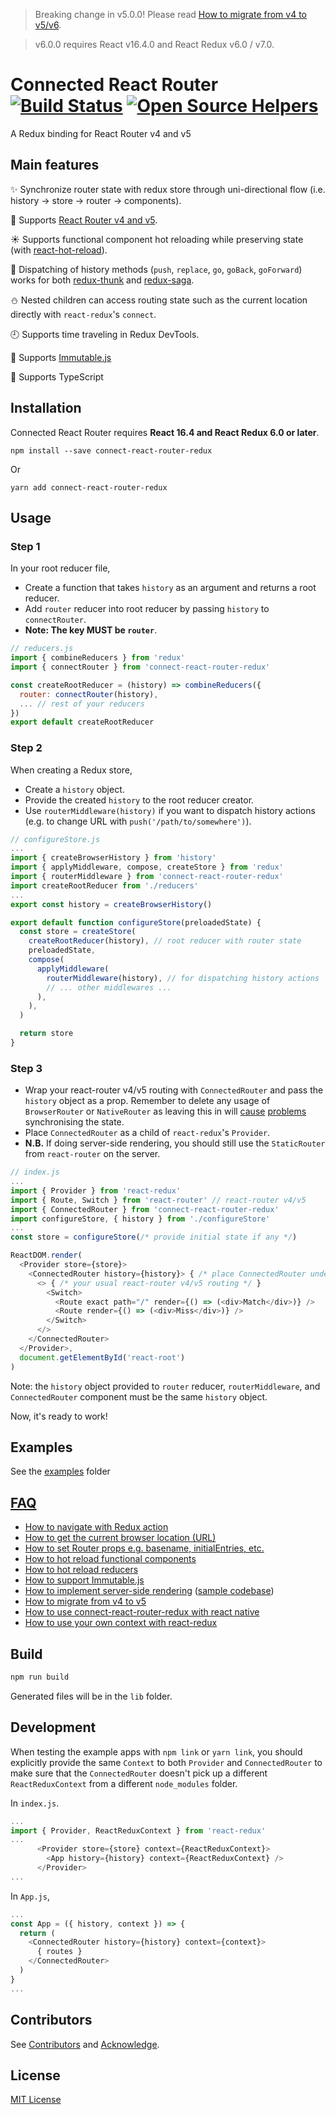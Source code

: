 > Breaking change in v5.0.0! Please read [How to migrate from v4 to v5/v6](https://github.com/cnikolov/connect-react-router-redux/blob/master/FAQ.md#how-to-migrate-from-v4-to-v5v6).

> v6.0.0 requires React v16.4.0 and React Redux v6.0 / v7.0.

Connected React Router [![Build Status](https://travis-ci.org/cnikolov/connect-react-router-redux.svg?branch=master)](https://travis-ci.org/cnikolov/connect-react-router-redux) [![Open Source Helpers](https://www.codetriage.com/cnikolov/connect-react-router-redux/badges/users.svg)](https://www.codetriage.com/cnikolov/connect-react-router-redux)
======================
A Redux binding for React Router v4 and v5

Main features
-------------
:sparkles: Synchronize router state with redux store through uni-directional flow (i.e. history -> store -> router -> components).

:gift: Supports [React Router v4 and v5](https://github.com/ReactTraining/react-router).

:sunny: Supports functional component hot reloading while preserving state (with [react-hot-reload](https://github.com/gaearon/react-hot-loader)).

:tada: Dispatching of history methods (`push`, `replace`, `go`, `goBack`, `goForward`) works for both [redux-thunk](https://github.com/gaearon/redux-thunk) and [redux-saga](https://github.com/yelouafi/redux-saga).

:snowman: Nested children can access routing state such as the current location directly with `react-redux`'s `connect`.

:clock9: Supports time traveling in Redux DevTools.

:gem: Supports [Immutable.js](https://facebook.github.io/immutable-js/)

:muscle: Supports TypeScript


Installation
-----------
Connected React Router requires **React 16.4 and React Redux 6.0 or later**.


    npm install --save connect-react-router-redux

Or

    yarn add connect-react-router-redux

Usage
-----
### Step 1
In your root reducer file, 
- Create a function that takes `history` as an argument and returns a root reducer.
- Add `router` reducer into root reducer by passing `history` to `connectRouter`. 
- **Note: The key MUST be `router`**.
 
```js
// reducers.js
import { combineReducers } from 'redux'
import { connectRouter } from 'connect-react-router-redux'

const createRootReducer = (history) => combineReducers({
  router: connectRouter(history),
  ... // rest of your reducers
})
export default createRootReducer
```

### Step 2
When creating a Redux store,
- Create a `history` object.
- Provide the created `history` to the root reducer creator.
- Use `routerMiddleware(history)` if you want to dispatch history actions (e.g. to change URL with `push('/path/to/somewhere')`).


```js
// configureStore.js
...
import { createBrowserHistory } from 'history'
import { applyMiddleware, compose, createStore } from 'redux'
import { routerMiddleware } from 'connect-react-router-redux'
import createRootReducer from './reducers'
...
export const history = createBrowserHistory()

export default function configureStore(preloadedState) {
  const store = createStore(
    createRootReducer(history), // root reducer with router state
    preloadedState,
    compose(
      applyMiddleware(
        routerMiddleware(history), // for dispatching history actions
        // ... other middlewares ...
      ),
    ),
  )

  return store
}
```

### Step 3

- Wrap your react-router v4/v5 routing with `ConnectedRouter` and pass the `history` object as a prop.  Remember to delete any usage of `BrowserRouter` or `NativeRouter` as leaving this in will [cause](https://github.com/cnikolov/connect-react-router-redux/issues/230#issuecomment-461628073) [problems](https://github.com/cnikolov/connect-react-router-redux/issues/230#issuecomment-476164384) synchronising the state.
- Place `ConnectedRouter` as a child of `react-redux`'s `Provider`.
- **N.B.** If doing server-side rendering, you should still use the `StaticRouter` from `react-router` on the server.

```js
// index.js
...
import { Provider } from 'react-redux'
import { Route, Switch } from 'react-router' // react-router v4/v5
import { ConnectedRouter } from 'connect-react-router-redux'
import configureStore, { history } from './configureStore'
...
const store = configureStore(/* provide initial state if any */)

ReactDOM.render(
  <Provider store={store}>
    <ConnectedRouter history={history}> { /* place ConnectedRouter under Provider */ }
      <> { /* your usual react-router v4/v5 routing */ }
        <Switch>
          <Route exact path="/" render={() => (<div>Match</div>)} />
          <Route render={() => (<div>Miss</div>)} />
        </Switch>
      </>
    </ConnectedRouter>
  </Provider>,
  document.getElementById('react-root')
)
```
Note: the `history` object provided to `router` reducer, `routerMiddleware`, and `ConnectedRouter` component must be the same `history` object.

Now, it's ready to work!


Examples
--------
See the [examples](https://github.com/cnikolov/connect-react-router-redux/tree/master/examples) folder

[FAQ](https://github.com/cnikolov/connect-react-router-redux/tree/master/FAQ.md)
-----
- [How to navigate with Redux action](https://github.com/cnikolov/connect-react-router-redux/tree/master/FAQ.md#how-to-navigate-with-redux-action)
- [How to get the current browser location (URL)](https://github.com/cnikolov/connect-react-router-redux/tree/master/FAQ.md#how-to-get-the-current-browser-location-url)
- [How to set Router props e.g. basename, initialEntries, etc.](https://github.com/cnikolov/connect-react-router-redux/tree/master/FAQ.md#how-to-set-router-props-eg-basename-initialentries-etc)
- [How to hot reload functional components](https://github.com/cnikolov/connect-react-router-redux/tree/master/FAQ.md#how-to-hot-reload-functional-components)
- [How to hot reload reducers](https://github.com/cnikolov/connect-react-router-redux/tree/master/FAQ.md#how-to-hot-reload-reducers)
- [How to support Immutable.js](https://github.com/cnikolov/connect-react-router-redux/tree/master/FAQ.md#how-to-support-immutablejs)
- [How to implement server-side rendering](https://medium.com/@cereallarceny/server-side-rendering-in-create-react-app-with-all-the-goodies-without-ejecting-4c889d7db25e) ([sample codebase](https://github.com/cereallarceny/cra-ssr))
- [How to migrate from v4 to v5](https://github.com/cnikolov/connect-react-router-redux/tree/master/FAQ.md#how-to-migrate-from-v4-to-v5)
- [How to use connect-react-router-redux with react native](./FAQ.md#how-to-use-connect-react-router-redux-with-react-native)
- [How to use your own context with react-redux](https://github.com/cnikolov/connect-react-router-redux/tree/master/FAQ.md#how-to-use-your-own-context-with-react-redux)

Build
-----
```bash
npm run build
```
Generated files will be in the `lib` folder.

Development
-----------
When testing the example apps with `npm link` or `yarn link`, you should explicitly provide the same `Context` to both `Provider` and `ConnectedRouter` to make sure that the `ConnectedRouter` doesn't pick up a different `ReactReduxContext` from a different `node_modules` folder.

In `index.js`.
```js
...
import { Provider, ReactReduxContext } from 'react-redux'
...
      <Provider store={store} context={ReactReduxContext}>
        <App history={history} context={ReactReduxContext} />
      </Provider>
...
```

In `App.js`,
```js
...
const App = ({ history, context }) => {
  return (
    <ConnectedRouter history={history} context={context}>
      { routes }
    </ConnectedRouter>
  )
}
...
```

Contributors
------------
See [Contributors](https://github.com/cnikolov/connect-react-router-redux/graphs/contributors) and [Acknowledge](https://github.com/cnikolov/connect-react-router-redux/blob/master/ACKNOWLEDGE.md).

License
-------
[MIT License](https://github.com/cnikolov/connect-react-router-redux/blob/master/LICENSE.md)
